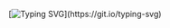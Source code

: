 [![Typing SVG](https://readme-typing-svg.demolab.com?font=Fira+Code&size=35&duration=1500&pause=500&color=08FF68&width=435&lines=%3E%F0%9F%91%8BHello%2C+I'm+Pr_;%3E%F0%9F%87%B7%F0%9F%87%BARussian+developer;from+St.Petersburg_;%3EMy+skills%3A_;%3EC%23%3A_;%3EUnity_;%3EC%23+libraries_;%3EJava%3A_;%3EJava+libraries_;%3EPython%3A_;%3EPython+libraries_;%3EPytelegrambotapi_;%3EFlask_;%3EWeb%3A_;%3EHTML_;%3ECSS_;%3ESQL%2FDBMS%3A_;%3ESQL_;%3ESQLITE_;%3EMicrosoft+Access_;%3EMy+projects+and+;links+are+below_)](https://git.io/typing-svg)
